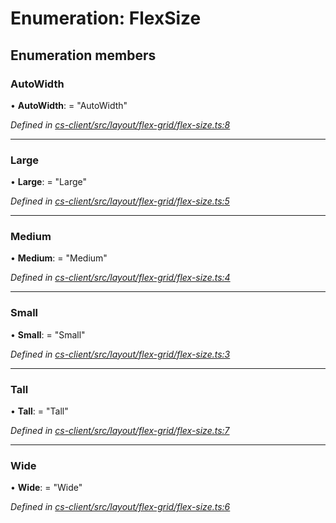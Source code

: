# Enumeration: FlexSize

## Enumeration members

###  AutoWidth

• **AutoWidth**: = "AutoWidth"

*Defined in [cs-client/src/layout/flex-grid/flex-size.ts:8](https://github.com/RichardHovenkamp/csnext/blob/872f0bfe/packages/cs-client/src/layout/flex-grid/flex-size.ts#L8)*

___

###  Large

• **Large**: = "Large"

*Defined in [cs-client/src/layout/flex-grid/flex-size.ts:5](https://github.com/RichardHovenkamp/csnext/blob/872f0bfe/packages/cs-client/src/layout/flex-grid/flex-size.ts#L5)*

___

###  Medium

• **Medium**: = "Medium"

*Defined in [cs-client/src/layout/flex-grid/flex-size.ts:4](https://github.com/RichardHovenkamp/csnext/blob/872f0bfe/packages/cs-client/src/layout/flex-grid/flex-size.ts#L4)*

___

###  Small

• **Small**: = "Small"

*Defined in [cs-client/src/layout/flex-grid/flex-size.ts:3](https://github.com/RichardHovenkamp/csnext/blob/872f0bfe/packages/cs-client/src/layout/flex-grid/flex-size.ts#L3)*

___

###  Tall

• **Tall**: = "Tall"

*Defined in [cs-client/src/layout/flex-grid/flex-size.ts:7](https://github.com/RichardHovenkamp/csnext/blob/872f0bfe/packages/cs-client/src/layout/flex-grid/flex-size.ts#L7)*

___

###  Wide

• **Wide**: = "Wide"

*Defined in [cs-client/src/layout/flex-grid/flex-size.ts:6](https://github.com/RichardHovenkamp/csnext/blob/872f0bfe/packages/cs-client/src/layout/flex-grid/flex-size.ts#L6)*
